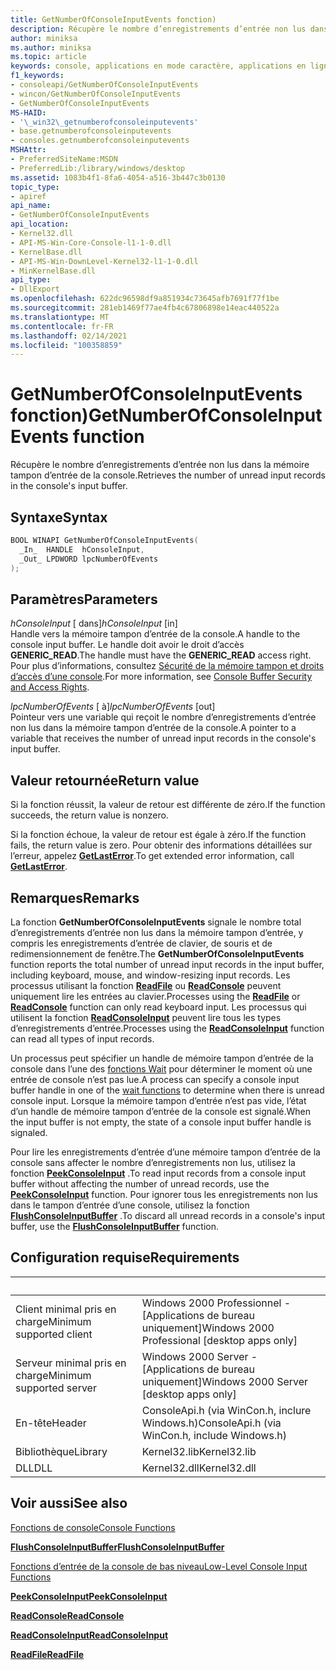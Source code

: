 ```yaml
---
title: GetNumberOfConsoleInputEvents fonction)
description: Récupère le nombre d’enregistrements d’entrée non lus dans la mémoire tampon d’entrée de la console.
author: miniksa
ms.author: miniksa
ms.topic: article
keywords: console, applications en mode caractère, applications en ligne de commande, applications de terminal, API console
f1_keywords:
- consoleapi/GetNumberOfConsoleInputEvents
- wincon/GetNumberOfConsoleInputEvents
- GetNumberOfConsoleInputEvents
MS-HAID:
- '\_win32\_getnumberofconsoleinputevents'
- base.getnumberofconsoleinputevents
- consoles.getnumberofconsoleinputevents
MSHAttr:
- PreferredSiteName:MSDN
- PreferredLib:/library/windows/desktop
ms.assetid: 1083b4f1-8fa6-4054-a516-3b447c3b0130
topic_type:
- apiref
api_name:
- GetNumberOfConsoleInputEvents
api_location:
- Kernel32.dll
- API-MS-Win-Core-Console-l1-1-0.dll
- KernelBase.dll
- API-MS-Win-DownLevel-Kernel32-l1-1-0.dll
- MinKernelBase.dll
api_type:
- DllExport
ms.openlocfilehash: 622dc96598df9a851934c73645afb7691f77f1be
ms.sourcegitcommit: 281eb1469f77ae4fb4c67806898e14eac440522a
ms.translationtype: MT
ms.contentlocale: fr-FR
ms.lasthandoff: 02/14/2021
ms.locfileid: "100358859"
---
```

# <a name="getnumberofconsoleinputevents-function"></a><span data-ttu-id="b5040-104">GetNumberOfConsoleInputEvents fonction)</span><span class="sxs-lookup"><span data-stu-id="b5040-104">GetNumberOfConsoleInputEvents function</span></span>

<span data-ttu-id="b5040-105">Récupère le nombre d’enregistrements d’entrée non lus dans la mémoire tampon d’entrée de la console.</span><span class="sxs-lookup"><span data-stu-id="b5040-105">Retrieves the number of unread input records in the console's input buffer.</span></span>

## <a name="syntax"></a><span data-ttu-id="b5040-106">Syntaxe</span><span class="sxs-lookup"><span data-stu-id="b5040-106">Syntax</span></span>

```C
BOOL WINAPI GetNumberOfConsoleInputEvents(
  _In_  HANDLE  hConsoleInput,
  _Out_ LPDWORD lpcNumberOfEvents
);
```

## <a name="parameters"></a><span data-ttu-id="b5040-107">Paramètres</span><span class="sxs-lookup"><span data-stu-id="b5040-107">Parameters</span></span>

<span data-ttu-id="b5040-108">*hConsoleInput* \[ dans\]</span><span class="sxs-lookup"><span data-stu-id="b5040-108">*hConsoleInput* \[in\]</span></span>  
<span data-ttu-id="b5040-109">Handle vers la mémoire tampon d’entrée de la console.</span><span class="sxs-lookup"><span data-stu-id="b5040-109">A handle to the console input buffer.</span></span> <span data-ttu-id="b5040-110">Le handle doit avoir le droit d’accès **GENERIC\_READ**.</span><span class="sxs-lookup"><span data-stu-id="b5040-110">The handle must have the **GENERIC\_READ** access right.</span></span> <span data-ttu-id="b5040-111">Pour plus d’informations, consultez [Sécurité de la mémoire tampon et droits d’accès d’une console](console-buffer-security-and-access-rights.md).</span><span class="sxs-lookup"><span data-stu-id="b5040-111">For more information, see [Console Buffer Security and Access Rights](console-buffer-security-and-access-rights.md).</span></span>

<span data-ttu-id="b5040-112">*lpcNumberOfEvents* \[ à\]</span><span class="sxs-lookup"><span data-stu-id="b5040-112">*lpcNumberOfEvents* \[out\]</span></span>  
<span data-ttu-id="b5040-113">Pointeur vers une variable qui reçoit le nombre d’enregistrements d’entrée non lus dans la mémoire tampon d’entrée de la console.</span><span class="sxs-lookup"><span data-stu-id="b5040-113">A pointer to a variable that receives the number of unread input records in the console's input buffer.</span></span>

## <a name="return-value"></a><span data-ttu-id="b5040-114">Valeur retournée</span><span class="sxs-lookup"><span data-stu-id="b5040-114">Return value</span></span>

<span data-ttu-id="b5040-115">Si la fonction réussit, la valeur de retour est différente de zéro.</span><span class="sxs-lookup"><span data-stu-id="b5040-115">If the function succeeds, the return value is nonzero.</span></span>

<span data-ttu-id="b5040-116">Si la fonction échoue, la valeur de retour est égale à zéro.</span><span class="sxs-lookup"><span data-stu-id="b5040-116">If the function fails, the return value is zero.</span></span> <span data-ttu-id="b5040-117">Pour obtenir des informations détaillées sur l’erreur, appelez [**GetLastError**](/windows/win32/api/errhandlingapi/nf-errhandlingapi-getlasterror).</span><span class="sxs-lookup"><span data-stu-id="b5040-117">To get extended error information, call [**GetLastError**](/windows/win32/api/errhandlingapi/nf-errhandlingapi-getlasterror).</span></span>

## <a name="remarks"></a><span data-ttu-id="b5040-118">Remarques</span><span class="sxs-lookup"><span data-stu-id="b5040-118">Remarks</span></span>

<span data-ttu-id="b5040-119">La fonction **GetNumberOfConsoleInputEvents** signale le nombre total d’enregistrements d’entrée non lus dans la mémoire tampon d’entrée, y compris les enregistrements d’entrée de clavier, de souris et de redimensionnement de fenêtre.</span><span class="sxs-lookup"><span data-stu-id="b5040-119">The **GetNumberOfConsoleInputEvents** function reports the total number of unread input records in the input buffer, including keyboard, mouse, and window-resizing input records.</span></span> <span data-ttu-id="b5040-120">Les processus utilisant la fonction [**ReadFile**](/windows/win32/api/fileapi/nf-fileapi-readfile) ou [**ReadConsole**](readconsole.md) peuvent uniquement lire les entrées au clavier.</span><span class="sxs-lookup"><span data-stu-id="b5040-120">Processes using the [**ReadFile**](/windows/win32/api/fileapi/nf-fileapi-readfile) or [**ReadConsole**](readconsole.md) function can only read keyboard input.</span></span> <span data-ttu-id="b5040-121">Les processus qui utilisent la fonction [**ReadConsoleInput**](readconsoleinput.md) peuvent lire tous les types d’enregistrements d’entrée.</span><span class="sxs-lookup"><span data-stu-id="b5040-121">Processes using the [**ReadConsoleInput**](readconsoleinput.md) function can read all types of input records.</span></span>

<span data-ttu-id="b5040-122">Un processus peut spécifier un handle de mémoire tampon d’entrée de la console dans l’une des [fonctions Wait](/windows/win32/sync/wait-functions) pour déterminer le moment où une entrée de console n’est pas lue.</span><span class="sxs-lookup"><span data-stu-id="b5040-122">A process can specify a console input buffer handle in one of the [wait functions](/windows/win32/sync/wait-functions) to determine when there is unread console input.</span></span> <span data-ttu-id="b5040-123">Lorsque la mémoire tampon d’entrée n’est pas vide, l’état d’un handle de mémoire tampon d’entrée de la console est signalé.</span><span class="sxs-lookup"><span data-stu-id="b5040-123">When the input buffer is not empty, the state of a console input buffer handle is signaled.</span></span>

<span data-ttu-id="b5040-124">Pour lire les enregistrements d’entrée d’une mémoire tampon d’entrée de la console sans affecter le nombre d’enregistrements non lus, utilisez la fonction [**PeekConsoleInput**](peekconsoleinput.md) .</span><span class="sxs-lookup"><span data-stu-id="b5040-124">To read input records from a console input buffer without affecting the number of unread records, use the [**PeekConsoleInput**](peekconsoleinput.md) function.</span></span> <span data-ttu-id="b5040-125">Pour ignorer tous les enregistrements non lus dans le tampon d’entrée d’une console, utilisez la fonction [**FlushConsoleInputBuffer**](flushconsoleinputbuffer.md) .</span><span class="sxs-lookup"><span data-stu-id="b5040-125">To discard all unread records in a console's input buffer, use the [**FlushConsoleInputBuffer**](flushconsoleinputbuffer.md) function.</span></span>

## <a name="requirements"></a><span data-ttu-id="b5040-126">Configuration requise</span><span class="sxs-lookup"><span data-stu-id="b5040-126">Requirements</span></span>

| &nbsp; | &nbsp; |
|-|-|
| <span data-ttu-id="b5040-127">Client minimal pris en charge</span><span class="sxs-lookup"><span data-stu-id="b5040-127">Minimum supported client</span></span> | <span data-ttu-id="b5040-128">Windows 2000 Professionnel - \[Applications de bureau uniquement\]</span><span class="sxs-lookup"><span data-stu-id="b5040-128">Windows 2000 Professional \[desktop apps only\]</span></span> |
| <span data-ttu-id="b5040-129">Serveur minimal pris en charge</span><span class="sxs-lookup"><span data-stu-id="b5040-129">Minimum supported server</span></span> | <span data-ttu-id="b5040-130">Windows 2000 Server - \[Applications de bureau uniquement\]</span><span class="sxs-lookup"><span data-stu-id="b5040-130">Windows 2000 Server \[desktop apps only\]</span></span> |
| <span data-ttu-id="b5040-131">En-tête</span><span class="sxs-lookup"><span data-stu-id="b5040-131">Header</span></span> | <span data-ttu-id="b5040-132">ConsoleApi.h (via WinCon.h, inclure Windows.h)</span><span class="sxs-lookup"><span data-stu-id="b5040-132">ConsoleApi.h (via WinCon.h, include Windows.h)</span></span> |
| <span data-ttu-id="b5040-133">Bibliothèque</span><span class="sxs-lookup"><span data-stu-id="b5040-133">Library</span></span> | <span data-ttu-id="b5040-134">Kernel32.lib</span><span class="sxs-lookup"><span data-stu-id="b5040-134">Kernel32.lib</span></span> |
| <span data-ttu-id="b5040-135">DLL</span><span class="sxs-lookup"><span data-stu-id="b5040-135">DLL</span></span> | <span data-ttu-id="b5040-136">Kernel32.dll</span><span class="sxs-lookup"><span data-stu-id="b5040-136">Kernel32.dll</span></span> |

## <a name="see-also"></a><span data-ttu-id="b5040-137">Voir aussi</span><span class="sxs-lookup"><span data-stu-id="b5040-137">See also</span></span>

[<span data-ttu-id="b5040-138">Fonctions de console</span><span class="sxs-lookup"><span data-stu-id="b5040-138">Console Functions</span></span>](console-functions.md)

[<span data-ttu-id="b5040-139">**FlushConsoleInputBuffer**</span><span class="sxs-lookup"><span data-stu-id="b5040-139">**FlushConsoleInputBuffer**</span></span>](flushconsoleinputbuffer.md)

[<span data-ttu-id="b5040-140">Fonctions d’entrée de la console de bas niveau</span><span class="sxs-lookup"><span data-stu-id="b5040-140">Low-Level Console Input Functions</span></span>](low-level-console-input-functions.md)

[<span data-ttu-id="b5040-141">**PeekConsoleInput**</span><span class="sxs-lookup"><span data-stu-id="b5040-141">**PeekConsoleInput**</span></span>](peekconsoleinput.md)

[<span data-ttu-id="b5040-142">**ReadConsole**</span><span class="sxs-lookup"><span data-stu-id="b5040-142">**ReadConsole**</span></span>](readconsole.md)

[<span data-ttu-id="b5040-143">**ReadConsoleInput**</span><span class="sxs-lookup"><span data-stu-id="b5040-143">**ReadConsoleInput**</span></span>](readconsoleinput.md)

[<span data-ttu-id="b5040-144">**ReadFile**</span><span class="sxs-lookup"><span data-stu-id="b5040-144">**ReadFile**</span></span>](/windows/win32/api/fileapi/nf-fileapi-readfile)